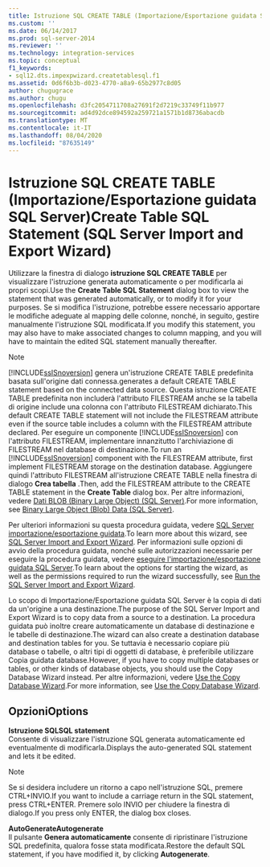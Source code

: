 ```yaml
---
title: Istruzione SQL CREATE TABLE (Importazione/Esportazione guidata SQL Server) | Microsoft Docs
ms.custom: ''
ms.date: 06/14/2017
ms.prod: sql-server-2014
ms.reviewer: ''
ms.technology: integration-services
ms.topic: conceptual
f1_keywords:
- sql12.dts.impexpwizard.createtablesql.f1
ms.assetid: 0d6f6b3b-d023-4770-a8a9-65b2977c8d05
author: chugugrace
ms.author: chugu
ms.openlocfilehash: d3fc2054711708a27691f2d7219c33749f11b977
ms.sourcegitcommit: ad4d92dce894592a259721a1571b1d8736abacdb
ms.translationtype: MT
ms.contentlocale: it-IT
ms.lasthandoff: 08/04/2020
ms.locfileid: "87635149"
---
```

# <a name="create-table-sql-statement-sql-server-import-and-export-wizard"></a><span data-ttu-id="19d4d-102">Istruzione SQL CREATE TABLE (Importazione/Esportazione guidata SQL Server)</span><span class="sxs-lookup"><span data-stu-id="19d4d-102">Create Table SQL Statement (SQL Server Import and Export Wizard)</span></span>
  <span data-ttu-id="19d4d-103">Utilizzare la finestra di dialogo **istruzione SQL CREATE TABLE** per visualizzare l'istruzione generata automaticamente o per modificarla ai propri scopi.</span><span class="sxs-lookup"><span data-stu-id="19d4d-103">Use the **Create Table SQL Statement** dialog box to view the statement that was generated automatically, or to modify it for your purposes.</span></span> <span data-ttu-id="19d4d-104">Se si modifica l'istruzione, potrebbe essere necessario apportare le modifiche adeguate al mapping delle colonne, nonché, in seguito, gestire manualmente l'istruzione SQL modificata.</span><span class="sxs-lookup"><span data-stu-id="19d4d-104">If you modify this statement, you may also have to make associated changes to column mapping, and you will have to maintain the edited SQL statement manually thereafter.</span></span>  
  
> [!NOTE]  
>  [!INCLUDE[ssISnoversion](../../includes/ssisnoversion-md.md)] <span data-ttu-id="19d4d-105">genera un'istruzione CREATE TABLE predefinita basata sull'origine dati connessa.</span><span class="sxs-lookup"><span data-stu-id="19d4d-105">generates a default CREATE TABLE statement based on the connected data source.</span></span> <span data-ttu-id="19d4d-106">Questa istruzione CREATE TABLE predefinita non includerà l'attributo FILESTREAM anche se la tabella di origine include una colonna con l'attributo FILESTREAM dichiarato.</span><span class="sxs-lookup"><span data-stu-id="19d4d-106">This default CREATE TABLE statement will not include the FILESTREAM attribute even if the source table includes a column with the FILESTREAM attribute declared.</span></span> <span data-ttu-id="19d4d-107">Per eseguire un componente [!INCLUDE[ssISnoversion](../../includes/ssisnoversion-md.md)] con l'attributo FILESTREAM, implementare innanzitutto l'archiviazione di FILESTREAM nel database di destinazione.</span><span class="sxs-lookup"><span data-stu-id="19d4d-107">To run an [!INCLUDE[ssISnoversion](../../includes/ssisnoversion-md.md)] component with the FILESTREAM attribute, first implement FILESTREAM storage on the destination database.</span></span> <span data-ttu-id="19d4d-108">Aggiungere quindi l'attributo FILESTREAM all'istruzione CREATE TABLE nella finestra di dialogo **Crea tabella** .</span><span class="sxs-lookup"><span data-stu-id="19d4d-108">Then, add the FILESTREAM attribute to the CREATE TABLE statement in the **Create Table** dialog box.</span></span> <span data-ttu-id="19d4d-109">Per altre informazioni, vedere [Dati BLOB &#40;Binary Large Object&#41; &#40;SQL Server&#41;](../../relational-databases/blob/binary-large-object-blob-data-sql-server.md).</span><span class="sxs-lookup"><span data-stu-id="19d4d-109">For more information, see [Binary Large Object &#40;Blob&#41; Data &#40;SQL Server&#41;](../../relational-databases/blob/binary-large-object-blob-data-sql-server.md).</span></span>  
  
 <span data-ttu-id="19d4d-110">Per ulteriori informazioni su questa procedura guidata, vedere [SQL Server importazione/esportazione guidata](import-and-export-data-with-the-sql-server-import-and-export-wizard.md).</span><span class="sxs-lookup"><span data-stu-id="19d4d-110">To learn more about this wizard, see [SQL Server Import and Export Wizard](import-and-export-data-with-the-sql-server-import-and-export-wizard.md).</span></span> <span data-ttu-id="19d4d-111">Per informazioni sulle opzioni di avvio della procedura guidata, nonché sulle autorizzazioni necessarie per eseguire la procedura guidata, vedere [eseguire l'importazione/esportazione guidata SQL Server](start-the-sql-server-import-and-export-wizard.md).</span><span class="sxs-lookup"><span data-stu-id="19d4d-111">To learn about the options for starting the wizard, as well as the permissions required to run the wizard successfully, see [Run the SQL Server Import and Export Wizard](start-the-sql-server-import-and-export-wizard.md).</span></span>  
  
 <span data-ttu-id="19d4d-112">Lo scopo di Importazione/Esportazione guidata SQL Server è la copia di dati da un'origine a una destinazione.</span><span class="sxs-lookup"><span data-stu-id="19d4d-112">The purpose of the SQL Server Import and Export Wizard is to copy data from a source to a destination.</span></span> <span data-ttu-id="19d4d-113">La procedura guidata può inoltre creare automaticamente un database di destinazione e le tabelle di destinazione.</span><span class="sxs-lookup"><span data-stu-id="19d4d-113">The wizard can also create a destination database and destination tables for you.</span></span> <span data-ttu-id="19d4d-114">Se tuttavia è necessario copiare più database o tabelle, o altri tipi di oggetti di database, è preferibile utilizzare Copia guidata database.</span><span class="sxs-lookup"><span data-stu-id="19d4d-114">However, if you have to copy multiple databases or tables, or other kinds of database objects, you should use the Copy Database Wizard instead.</span></span> <span data-ttu-id="19d4d-115">Per altre informazioni, vedere [Use the Copy Database Wizard](../../relational-databases/databases/use-the-copy-database-wizard.md).</span><span class="sxs-lookup"><span data-stu-id="19d4d-115">For more information, see [Use the Copy Database Wizard](../../relational-databases/databases/use-the-copy-database-wizard.md).</span></span>  
  
## <a name="options"></a><span data-ttu-id="19d4d-116">Opzioni</span><span class="sxs-lookup"><span data-stu-id="19d4d-116">Options</span></span>  
 <span data-ttu-id="19d4d-117">**Istruzione SQL**</span><span class="sxs-lookup"><span data-stu-id="19d4d-117">**SQL statement**</span></span>  
 <span data-ttu-id="19d4d-118">Consente di visualizzare l'istruzione SQL generata automaticamente ed eventualmente di modificarla.</span><span class="sxs-lookup"><span data-stu-id="19d4d-118">Displays the auto-generated SQL statement and lets it be edited.</span></span>  
  
> [!NOTE]  
>  <span data-ttu-id="19d4d-119">Se si desidera includere un ritorno a capo nell'istruzione SQL, premere CTRL+INVIO.</span><span class="sxs-lookup"><span data-stu-id="19d4d-119">If you want to include a carriage return in the SQL statement, press CTRL+ENTER.</span></span> <span data-ttu-id="19d4d-120">Premere solo INVIO per chiudere la finestra di dialogo.</span><span class="sxs-lookup"><span data-stu-id="19d4d-120">If you press only ENTER, the dialog box closes.</span></span>  
  
 <span data-ttu-id="19d4d-121">**AutoGenerate**</span><span class="sxs-lookup"><span data-stu-id="19d4d-121">**Autogenerate**</span></span>  
 <span data-ttu-id="19d4d-122">Il pulsante **Genera automaticamente** consente di ripristinare l'istruzione SQL predefinita, qualora fosse stata modificata.</span><span class="sxs-lookup"><span data-stu-id="19d4d-122">Restore the default SQL statement, if you have modified it, by clicking **Autogenerate**.</span></span>  
  
  
